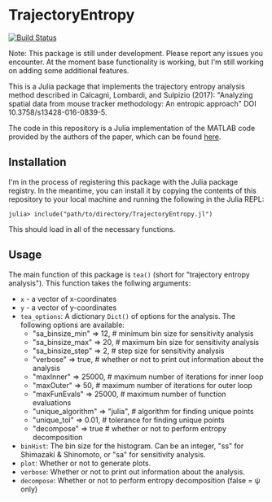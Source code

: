 # TrajectoryEntropy

[![Build Status](https://github.com/tehrandavis/TrajectoryEntropy.jl/actions/workflows/CI.yml/badge.svg?branch=main)](https://github.com/tehrandavis/TrajectoryEntropy.jl/actions/workflows/CI.yml?query=branch%3Amain)

Note: This package is still under development. Please report any issues you encounter. At the moment base functionality is working, but I'm still working on adding some additional features.

This is a Julia package that implements the trajectory entropy analysis method described in Calcagnì, Lombardi, and Sulpizio (2017): "Analyzing spatial data from mouse tracker methodology: An entropic approach" DOI 10.3758/s13428-016-0839-5. 

The code in this repository is a Julia implementation of the MATLAB code provided by the authors of the paper, which can be found [here](http://polorovereto.unitn.it/~antonio.calcagni/emot.html).

## Installation

I'm in the process of registering this package with the Julia package registry. In the meantime, you can install it by copying the contents of this repository to your local machine and running the following in the Julia REPL:

```
julia> include("path/to/directory/TrajectoryEntropy.jl")
```

This should load in all of the necessary functions.

## Usage

The main function of this package is `tea()` (short for "trajectory entropy analysis"). This function takes the follwing arguments:

* `x` - a vector of x-coordinates
* `y` - a vector of y-coordinates
* `tea_options`: A dictionary `Dict()` of options for the analysis. The following options are available:
  * "sa_binsize_min" => 12, # minimum bin size for sensitivity analysis
  * "sa_binsize_max" => 20, # maximum bin size for sensitivity analysis
  * "sa_binsize_step" => 2, # step size for sensitivity analysis
  * "verbose" => true, # whether or not to print out information about the analysis
  * "maxInner" => 25000, # maximum number of iterations for inner loop
  * "maxOuter" => 50, # maximum number of iterations for outer loop
  * "maxFunEvals" => 25000, # maximum number of function evaluations
  * "unique_algorithm" => "julia", # algorithm for finding unique points
  * "unique_tol" => 0.01, # tolerance for finding unique points
  * "decompose" => true # whether or not to perform entropy decomposition
* `binHist`: The bin size for the histogram. Can be an integer, "ss" for Shimazaki & Shinomoto, or "sa" for sensitivity analysis.
* `plot`: Whether or not to generate plots.
* `verbose`: Whether or not to print out information about the analysis.
* `decompose`: Whether or not to perform entropy decomposition (false = ψ only)




